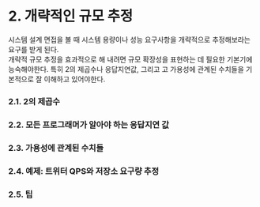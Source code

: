 # 2. 개략적인 규모 추정
시스템 설계 면접을 볼 때 시스템 용량이나 성능 요구사항을 개략적으로 추정해보라는 요구를 받게 된다.  
개략적 규모 추정을 효과적으로 해 내려면 규모 확장성을 표현하는 데 필요한 기본기에 능숙해야한다.
특히 2의 제곱수나 응답지연값, 그리고 고 가용성에 관계된 수치들을 기본적으로 잘 이해하고 있어야한다.

### 2.1. 2의 제곱수


### 2.2. 모든 프로그래머가 알아야 하는 응답지연 값
### 2.3. 가용성에 관계된 수치들
### 2.4. 예제: 트위터 QPS와 저장소 요구량 추정
### 2.5. 팁
